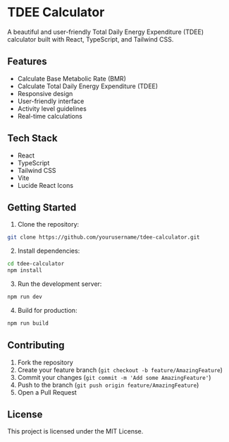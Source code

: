 # TDEE Calculator

A beautiful and user-friendly Total Daily Energy Expenditure (TDEE) calculator built with React, TypeScript, and Tailwind CSS.

## Features

- Calculate Base Metabolic Rate (BMR)
- Calculate Total Daily Energy Expenditure (TDEE)
- Responsive design
- User-friendly interface
- Activity level guidelines
- Real-time calculations

## Tech Stack

- React
- TypeScript
- Tailwind CSS
- Vite
- Lucide React Icons

## Getting Started

1. Clone the repository:
```bash
git clone https://github.com/yourusername/tdee-calculator.git
```

2. Install dependencies:
```bash
cd tdee-calculator
npm install
```

3. Run the development server:
```bash
npm run dev
```

4. Build for production:
```bash
npm run build
```

## Contributing

1. Fork the repository
2. Create your feature branch (`git checkout -b feature/AmazingFeature`)
3. Commit your changes (`git commit -m 'Add some AmazingFeature'`)
4. Push to the branch (`git push origin feature/AmazingFeature`)
5. Open a Pull Request

## License

This project is licensed under the MIT License.